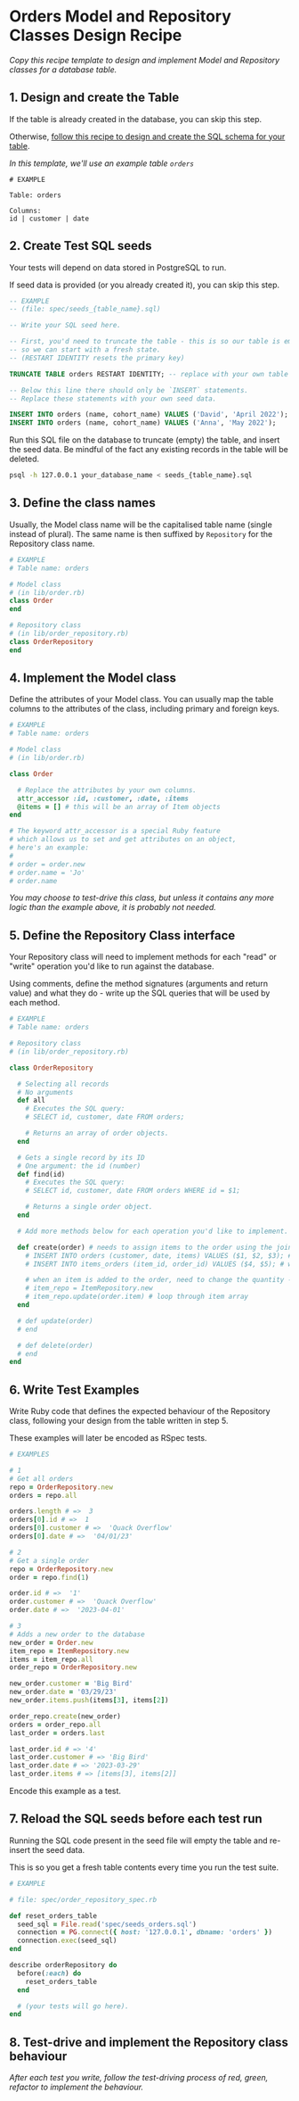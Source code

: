 # Orders Model and Repository Classes Design Recipe

_Copy this recipe template to design and implement Model and Repository classes for a database table._

## 1. Design and create the Table

If the table is already created in the database, you can skip this step.

Otherwise, [follow this recipe to design and create the SQL schema for your table](./single_table_design_recipe_template.md).

*In this template, we'll use an example table `orders`*

```
# EXAMPLE

Table: orders

Columns:
id | customer | date
```

## 2. Create Test SQL seeds

Your tests will depend on data stored in PostgreSQL to run.

If seed data is provided (or you already created it), you can skip this step.

```sql
-- EXAMPLE
-- (file: spec/seeds_{table_name}.sql)

-- Write your SQL seed here.

-- First, you'd need to truncate the table - this is so our table is emptied between each test run,
-- so we can start with a fresh state.
-- (RESTART IDENTITY resets the primary key)

TRUNCATE TABLE orders RESTART IDENTITY; -- replace with your own table name.

-- Below this line there should only be `INSERT` statements.
-- Replace these statements with your own seed data.

INSERT INTO orders (name, cohort_name) VALUES ('David', 'April 2022');
INSERT INTO orders (name, cohort_name) VALUES ('Anna', 'May 2022');
```

Run this SQL file on the database to truncate (empty) the table, and insert the seed data. Be mindful of the fact any existing records in the table will be deleted.

```bash
psql -h 127.0.0.1 your_database_name < seeds_{table_name}.sql
```

## 3. Define the class names

Usually, the Model class name will be the capitalised table name (single instead of plural). The same name is then suffixed by `Repository` for the Repository class name.

```ruby
# EXAMPLE
# Table name: orders

# Model class
# (in lib/order.rb)
class Order
end

# Repository class
# (in lib/order_repository.rb)
class OrderRepository
end
```

## 4. Implement the Model class

Define the attributes of your Model class. You can usually map the table columns to the attributes of the class, including primary and foreign keys.

```ruby
# EXAMPLE
# Table name: orders

# Model class
# (in lib/order.rb)

class Order

  # Replace the attributes by your own columns.
  attr_accessor :id, :customer, :date, :items
  @items = [] # this will be an array of Item objects
end

# The keyword attr_accessor is a special Ruby feature
# which allows us to set and get attributes on an object,
# here's an example:
#
# order = order.new
# order.name = 'Jo'
# order.name
```

*You may choose to test-drive this class, but unless it contains any more logic than the example above, it is probably not needed.*

## 5. Define the Repository Class interface

Your Repository class will need to implement methods for each "read" or "write" operation you'd like to run against the database.

Using comments, define the method signatures (arguments and return value) and what they do - write up the SQL queries that will be used by each method.

```ruby
# EXAMPLE
# Table name: orders

# Repository class
# (in lib/order_repository.rb)

class OrderRepository

  # Selecting all records
  # No arguments
  def all
    # Executes the SQL query:
    # SELECT id, customer, date FROM orders;

    # Returns an array of order objects.
  end

  # Gets a single record by its ID
  # One argument: the id (number)
  def find(id)
    # Executes the SQL query:
    # SELECT id, customer, date FROM orders WHERE id = $1;

    # Returns a single order object.
  end

  # Add more methods below for each operation you'd like to implement.

  def create(order) # needs to assign items to the order using the join table
    # INSERT INTO orders (customer, date, items) VALUES ($1, $2, $3); # items will be an array of Item objects - with quantity one less
    # INSERT INTO items_orders (item_id, order_id) VALUES ($4, $5); # will need to loop through item array and do a new insert for every item

    # when an item is added to the order, need to change the quantity - do this in app.rb?
    # item_repo = ItemRepository.new
    # item_repo.update(order.item) # loop through item array
  end

  # def update(order)
  # end

  # def delete(order)
  # end
end
```

## 6. Write Test Examples

Write Ruby code that defines the expected behaviour of the Repository class, following your design from the table written in step 5.

These examples will later be encoded as RSpec tests.

```ruby
# EXAMPLES

# 1
# Get all orders
repo = OrderRepository.new
orders = repo.all

orders.length # =>  3
orders[0].id # =>  1
orders[0].customer # =>  'Quack Overflow'
orders[0].date # =>  '04/01/23'

# 2
# Get a single order
repo = OrderRepository.new
order = repo.find(1)

order.id # =>  '1'
order.customer # =>  'Quack Overflow'
order.date # =>  '2023-04-01'

# 3
# Adds a new order to the database
new_order = Order.new
item_repo = ItemRepository.new
items = item_repo.all
order_repo = OrderRepository.new

new_order.customer = 'Big Bird'
new_order.date = '03/29/23'
new_order.items.push(items[3], items[2])

order_repo.create(new_order)
orders = order_repo.all
last_order = orders.last

last_order.id # => '4'
last_order.customer # => 'Big Bird'
last_order.date # => '2023-03-29'
last_order.items # => [items[3], items[2]]
```

Encode this example as a test.

## 7. Reload the SQL seeds before each test run

Running the SQL code present in the seed file will empty the table and re-insert the seed data.

This is so you get a fresh table contents every time you run the test suite.

```ruby
# EXAMPLE

# file: spec/order_repository_spec.rb

def reset_orders_table
  seed_sql = File.read('spec/seeds_orders.sql')
  connection = PG.connect({ host: '127.0.0.1', dbname: 'orders' })
  connection.exec(seed_sql)
end

describe orderRepository do
  before(:each) do
    reset_orders_table
  end

  # (your tests will go here).
end
```

## 8. Test-drive and implement the Repository class behaviour

_After each test you write, follow the test-driving process of red, green, refactor to implement the behaviour._

